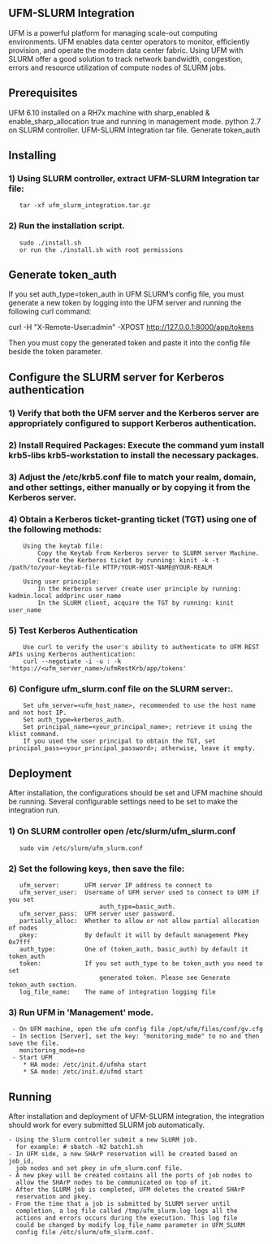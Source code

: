 UFM-SLURM Integration
--------------------------------------------------------


UFM is a powerful platform for managing scale-out computing environments. UFM enables data center operators to monitor, efficiently provision, and operate the modern data center fabric.
Using UFM with SLURM offer a good solution to track network bandwidth, congestion, errors and resource utilization of compute nodes of SLURM jobs.



Prerequisites
--------------------------------------------------------


UFM 6.10 installed on a RH7x machine with sharp_enabled & enable_sharp_allocation true and running in management mode.
python 2.7 on SLURM controller.
UFM-SLURM Integration tar file.
Generate token_auth


Installing
--------------------------------------------------------


### 1) Using SLURM controller, extract UFM-SLURM Integration tar file:
	   tar -xf ufm_slurm_integration.tar.gz

### 2) Run the installation script.
	   sudo ./install.sh
	   or run the ./install.sh with root permissions



Generate token_auth
--------------------------------------------------------


If you set auth_type=token_auth in UFM SLURM’s config file, you must generate a new token by logging into the UFM server and running the following curl command:

curl -H "X-Remote-User:admin" -XPOST http://127.0.0.1:8000/app/tokens

Then you must copy the generated token and paste it into the config file beside the token parameter.



Configure the SLURM server for Kerberos authentication
-------------------------------------------------------


### 1) Verify that both the UFM server and the Kerberos server are appropriately configured to support Kerberos authentication.
### 2) Install Required Packages: Execute the command yum install krb5-libs krb5-workstation to install the necessary packages.
### 3) Adjust the /etc/krb5.conf file to match your realm, domain, and other settings, either manually or by copying it from the Kerberos server.
### 4) Obtain a Kerberos ticket-granting ticket (TGT) using one of the following methods:
        Using the keytab file:
            Copy the Keytab from Kerberos server to SLURM server Machine.
            Create the Kerberos ticket by running: kinit -k -t /path/to/your-keytab-file HTTP/YOUR-HOST-NAME@YOUR-REALM

        Using user principle:
            In the Kerberos server create user principle by running: kadmin.local addprinc user_name
            In the SLURM client, acquire the TGT by running: kinit user_name
### 5) Test Kerberos Authentication
        Use curl to verify the user's ability to authenticate to UFM REST APIs using Kerberos authentication:
        curl --negotiate -i -u : -k 'https://<ufm_server_name>/ufmRestKrb/app/tokens'
### 6) Configure ufm_slurm.conf file on the SLURM server:.
        Set ufm_server=<ufm_host_name>, recommended to use the host name and not host IP.
        Set auth_type=kerberos_auth.
        Set principal_name=<your_principal_name>; retrieve it using the klist command.
        If you used the user principal to obtain the TGT, set principal_pass=<your_principal_password>; otherwise, leave it empty.


Deployment
--------------------------------------------------------


After installation, the configurations should be set and UFM machine should be running.
Several configurable settings need to be set to make the integration run.

### 1) On SLURM controller open /etc/slurm/ufm_slurm.conf
       sudo vim /etc/slurm/ufm_slurm.conf

### 2) Set the following keys, then save the file:
	   ufm_server:       UFM server IP address to connect to
 	   ufm_server_user:  Username of UFM server used to connect to UFM if you set 
                             auth_type=basic_auth.
	   ufm_server_pass:  UFM server user password.
	   partially_alloc:  Whether to allow or not allow partial allocation of nodes
	   pkey:             By default it will by default management Pkey 0x7fff
	   auth_type:        One of (token_auth, basic_auth) by default it token_auth
	   token:            If you set auth_type to be token_auth you need to set 
                             generated token. Please see Generate token_auth section.
	   log_file_name:    The name of integration logging file

### 3) Run UFM in 'Management' mode.
	 - On UFM machine, open the ufm config file /opt/ufm/files/conf/gv.cfg
	 - In section [Server], set the key: "monitoring_mode" to no and then save the file.
	   monitoring_mode=no
	 - Start UFM
		* HA mode: /etc/init.d/ufmha start
		* SA mode: /etc/init.d/ufmd start



Running
--------------------------------------------------------


After installation and deployment of UFM-SLURM integration, the integration should work for every submitted SLURM job automatically.

    - Using the Slurm controller submit a new SLURM job.
	  for example: # sbatch -N2 batch1.sh
    - In UFM side, a new SHArP reservation will be created based on job_id,
      job nodes and set pkey in ufm_slurm.conf file.
    - A new pkey will be created contains all the ports of job nodes to
      allow the SHArP nodes to be communicated on top of it.
    - After the SLURM job is completed, UFM deletes the created SHArP 
      reservation and pkey.
    - From the time that a job is submitted by SLURM server until 
      completion, a log file called /tmp/ufm_slurm.log logs all the 
      actions and errors occurs during the execution. This log file 
      could be changed by modify log_file_name parameter in UFM_SLURM
      config file /etc/slurm/ufm_slurm.conf.
